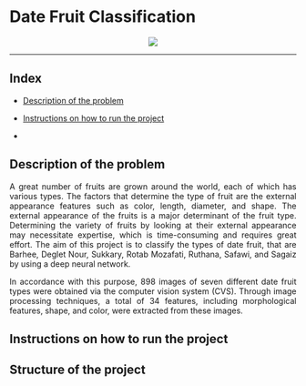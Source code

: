 # Date Fruit Classification
<p align="center">
  <img src="https://user-images.githubusercontent.com/57125377/206633540-c821cdff-01db-4f79-9dc4-35af0e678742.jpg">
</p>

---
## Index

- [Description of the problem](#description-of-the-problem)

- [Instructions on how to run the project](#instructions-on-how-to-run-the-project)
-

## Description of the problem

<p align="justify">
A great number of fruits are grown around the world, each of which has various types. The factors that determine the type of fruit are the external appearance features such as color, length, diameter, and shape. The external appearance of the fruits is a major determinant of the fruit type. Determining the variety of fruits by looking at their external appearance may necessitate expertise, which is time-consuming and requires great effort. The aim of this project is to classify the types of date fruit, that are Barhee, Deglet Nour, Sukkary, Rotab Mozafati, Ruthana, Safawi, and Sagaiz by using a deep neural network.
</p>
<p align="justify">
In accordance with this purpose, 898 images of seven different date fruit types were obtained via the computer vision system (CVS). Through image processing techniques, a total of 34 features, including morphological features, shape, and color, were extracted from these images. 
</p>

## Instructions on how to run the project

## Structure of the project
